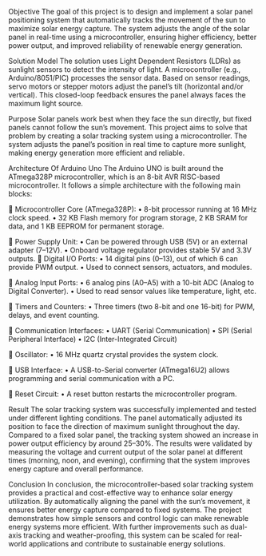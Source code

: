 Objective
The goal of this project is to design and implement a solar panel positioning system that automatically tracks the movement of the sun to maximize solar energy capture. The system adjusts the angle of the solar panel in real-time using a microcontroller, ensuring higher efficiency, better power output, and improved reliability of renewable energy generation.

Solution Model
The solution uses Light Dependent Resistors (LDRs) as sunlight sensors to detect the intensity of light. A microcontroller (e.g., Arduino/8051/PIC) processes the sensor data. Based on sensor readings, servo motors or stepper motors adjust the panel’s tilt (horizontal and/or vertical). This closed-loop feedback ensures the panel always faces the maximum light source.

Purpose
Solar panels work best when they face the sun directly, but fixed panels cannot follow the sun’s movement. This project aims to solve that problem by creating a solar tracking system using a microcontroller. The system adjusts the panel’s position in real time to capture more sunlight, making energy generation more efficient and reliable.


Architecture Of Arduino Uno
The Arduino UNO is built around the ATmega328P microcontroller, which is an 8-bit AVR RISC-based microcontroller. It follows a simple architecture with the following main blocks:

	Microcontroller Core (ATmega328P):
•	8-bit processor running at 16 MHz clock speed.
•	32 KB Flash memory for program storage, 2 KB SRAM for data, and 1 KB EEPROM for permanent storage.


	Power Supply Unit:
•	Can be powered through USB (5V) or an external adapter (7–12V).
•	Onboard voltage regulator provides stable 5V and 3.3V outputs.
	Digital I/O Ports:
•	14 digital pins (0–13), out of which 6 can provide PWM output.
•	Used to connect sensors, actuators, and modules.

	Analog Input Ports: 
•	6 analog pins (A0–A5) with a 10-bit ADC (Analog to Digital Converter).
•	Used to read sensor values like temperature, light, etc.

	Timers and Counters:
•	Three timers (two 8-bit and one 16-bit) for PWM, delays, and event counting.

	Communication Interfaces:
•	UART (Serial Communication)
•	SPI (Serial Peripheral Interface)
•	I2C (Inter-Integrated Circuit)

	Oscillator:
•	16 MHz quartz crystal provides the system clock.

	USB Interface:
•	A USB-to-Serial converter (ATmega16U2) allows programming and serial communication with a PC.

	Reset Circuit:
•	A reset button restarts the microcontroller program.


Result
The solar tracking system was successfully implemented and tested under different lighting conditions. The panel automatically adjusted its position to face the direction of maximum sunlight throughout the day. Compared to a fixed solar panel, the tracking system showed an increase in power output efficiency by around 25–30%. The results were validated by measuring the voltage and current output of the solar panel at different times (morning, noon, and evening), confirming that the system improves energy capture and overall performance.

Conclusion
In conclusion, the microcontroller-based solar tracking system provides a practical and cost-effective way to enhance solar energy utilization. By automatically aligning the panel with the sun’s movement, it ensures better energy capture compared to fixed systems. The project demonstrates how simple sensors and control logic can make renewable energy systems more efficient. With further improvements such as dual-axis tracking and weather-proofing, this system can be scaled for real-world applications and contribute to sustainable energy solutions.

